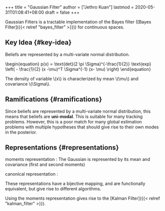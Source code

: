+++
title = "Gaussian Filter"
author = ["Jethro Kuan"]
lastmod = 2020-05-31T01:08:41+08:00
draft = false
+++

Gaussian Filters is a tractable implementation of the Bayes filter
([Bayes Filter]({{< relref "bayes_filter" >}})) for continuous spaces.

## Key Idea {#key-idea}

Beliefs are represented by a multi-variate normal distribution.

\begin{equation}
p(x) = \text{det}(2 \pi \Sigma)^{-\frac{1}{2}} \text{exp} \left( -
\frac{1}{2} (x -\mu)^T \Sigma^{-1} (x- \mu) \right)
\end{equation}

The density of variable \\(x\\) is characterized by mean \\(\mu\\) and
covariance \\(\Sigma\\).

## Ramifications {#ramifications}

Since beliefs are represented by a multi-variate normal distribution,
this means that beliefs are **uni-modal**. This is suitable for many
tracking problems. However, this is a poor match for many global
estimation problems with multiple hypotheses that should give rise to
their own modes in the posterior.

## Representations {#representations}

moments representation
: The Gaussian is represented by its mean
and covariance (first and second moments)

canonical representation
:

These representations have a bijective mapping, and are functionally
equivalent, but give rise to different algorithms.

Using the moments representation gives rise to the [Kalman Filter]({{< relref "kalman_filter" >}}).
